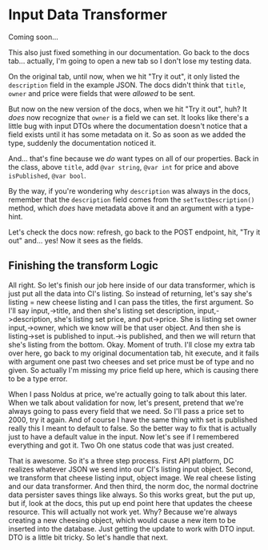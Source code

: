 # Input Data Transformer

Coming soon...

This also just fixed something in our documentation. Go back to the docs tab...
actually, I'm going to open a new tab so I don't lose my testing data.

On the original tab, until now, when we hit "Try it out", it only listed the
`description` field in the example JSON. The docs didn't think that `title`,
`owner` and price were fields that were *allowed* to be sent.

But now on the new version of the docs, when we hit "Try it out", huh? It *does*
now recognize that `owner` is a field we can set. It looks like there's a little
bug with input DTOs where the documentation doesn't notice that a field exists
until it has some metadata on it. So as soon as we added the type, suddenly the
documentation noticed it.

And... that's fine because we *do* want types on all of our properties. Back in
the class, above `title`, add `@var string`, `@var int` for price and above
`isPublished`, `@var bool`.

By the way, if you're wondering why `description` was always in the docs, remember
that the `description` field comes from the `setTextDescription()` method, which
*does* have metadata above it and an argument with a type-hint.

Let's check the docs now: refresh, go back to the POST endpoint, hit, "Try it out"
and... yes! Now it sees as the fields.

## Finishing the transform Logic

All right. So let's finish our job here inside of our data transformer, which is just
put all the data into CI's listing. So instead of returning, let's say she's listing
= new cheese listing and I can pass the titles, the first argument. So I'll say
input,->title, and then she's listing set description, input,->description, she's
listing set price, and put->price. She is listing set owner input,->owner, which we
know will be that user object. And then she is listing->set is published to
input.->is published, and then we will return that she's listing from the bottom.
Okay. Moment of truth. I'll close my extra tab over here, go back to my original
documentation tab, hit execute, and it fails with argument one past two cheeses and
set price must be of type and no given. So actually I'm missing my price field up
here, which is causing there to be a type error.

When I pass Noldus at price, we're actually going to talk about this later. When we
talk about validation for now, let's present, pretend that we're always going to pass
every field that we need. So I'll pass a price set to 2000, try it again. And of
course I have the same thing with set is published really this I meant to default to
false. So the better way to fix that is actually just to have a default value in the
input. Now let's see if I remembered everything and got it. Two Oh one status code
that was just created.

That is awesome. So it's a three step process. First API platform, DC realizes
whatever JSON we send into our CI's listing input object. Second, we transform that
cheese listing input, object image. We real cheese listing and our data transformer.
And then third, the norm doc, the normal doctrine data persister saves things like
always. So this works great, but the put up, but if, look at the docs, this put up
end point here that updates the cheese resource. This will actually not work yet.
Why? Because we're always creating a new cheesing object, which would cause a new
item to be inserted into the database. Just getting the update to work with DTO
input. DTO is a little bit tricky. So let's handle that next.
